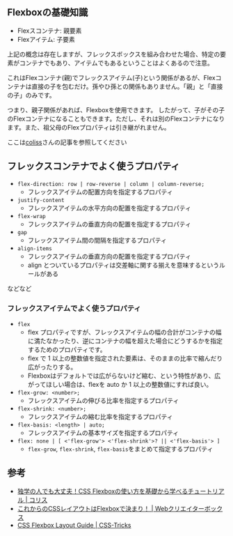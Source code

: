 ## Flexboxの基礎知識

- Flexスコンテナ: 親要素
- Flexアイテム: 子要素

上記の概念は存在しますが、フレックスボックスを組み合わせた場合、特定の要素がコンテナでもあり、アイテムでもあるということはよくあるので注意。

これはFlexコンテナ(親)でフレックスアイテム(子)という関係があるが、Flexコンテナは直接の子を包むだけ。孫やひ孫との関係もありません。「親」と「直接の子」のみです。

つまり、親子関係があれば、Flexboxを使用できます。
したがって、子がその子のFlexコンテナになることもできます。ただし、それは別のFlexコンテナになります。また、祖父母のFlexプロパティは引き継がれません。

ここは[coliss](https://coliss.com/articles/build-websites/operation/css/learn-flexbox-in-30-days.html)さんの記事を参照してください

## フレックスコンテナでよく使うプロパティ

- `flex-direction: row | row-reverse | column | column-reverse;`
  - フレックスアイテムの配置方向を指定するプロパティ
- `justify-content`
  - フレックスアイテムの水平方向の配置を指定するプロパティ
- `flex-wrap`
  - フレックスアイテムの垂直方向の配置を指定するプロパティ
- `gap`
  - フレックスアイテム間の間隔を指定するプロパティ
- `align-items`
  - フレックスアイテムの垂直方向の配置を指定するプロパティ
  - align とついているプロパティは交差軸に関する揃えを意味するというルールがある

などなど

### フレックスアイテムでよく使うプロパティ

- `flex`
  - flex プロパティですが、フレックスアイテムの幅の合計がコンテナの幅に満たなかったり、逆にコンテナの幅を超えた場合にどうするかを指定するためのプロパティです。
  - flex で 1 以上の整数値を指定された要素は、そのままの比率で縮んだり広がったりする。
  - Flexboxはデフォルトでは広がらないけど縮む、という特性があり、広がってほしい場合は、flexを auto か 1 以上の整数値にすれば良い。
- `flex-grow: <number>;`
  - フレックスアイテムの伸びる比率を指定するプロパティ
- `flex-shrink: <number>;`
  - フレックスアイテムの縮む比率を指定するプロパティ
- `flex-basis: <length> | auto;`
  - フレックスアイテムの基本サイズを指定するプロパティ
- `flex: none | [ <'flex-grow'> <'flex-shrink'>? || <'flex-basis'> ]`
  - `flex-grow`, `flex-shrink`, `flex-basis`をまとめて指定するプロパティ

## 参考

- [独学の人でも大丈夫！CSS Flexboxの使い方を基礎から学べるチュートリアル | コリス](https://coliss.com/articles/build-websites/operation/css/learn-flexbox-in-30-days.html)
- [これからのCSSレイアウトはFlexboxで決まり！ | Webクリエイターボックス](https://www.webcreatorbox.com/blog/flexbox)
- [CSS Flexbox Layout Guide | CSS-Tricks](https://css-tricks.com/snippets/css/a-guide-to-flexbox/)
